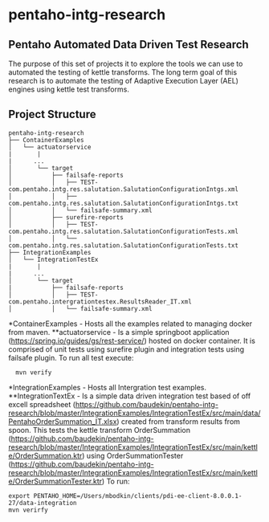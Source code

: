 # pentaho-intg-research
## Pentaho Automated Data Driven Test Research

The purpose of this set of projects it to explore the tools we
can use to automated the testing of kettle transforms. The long term 
goal of this research is to automate the testing of Adaptive Execution Layer (AEL) engines using 
kettle test transforms. 

## Project Structure
```
pentaho-intg-research
├── ContainerExamples
│   └── actuatorservice
|       |
|      ...
│       └── target
│           ├── failsafe-reports
│           │   ├── TEST-com.pentaho.intg.res.salutation.SalutationConfigurationIntgs.xml
│           │   ├── com.pentaho.intg.res.salutation.SalutationConfigurationIntgs.txt
│           │   └── failsafe-summary.xml
│           ├── surefire-reports
│           │   ├── TEST-com.pentaho.intg.res.salutation.SalutationConfigurationTests.xml
│           │   └── com.pentaho.intg.res.salutation.SalutationConfigurationTests.txt
├── IntegrationExamples
│   └── IntegrationTestEx
|       |
|      ...
│       └── target
|           ├── failsafe-reports
│           │   ├── TEST-com.pentaho.intergrationtestex.ResultsReader_IT.xml
│           │   └── failsafe-summary.xml
```

*ContainerExamples - Hosts all the examples related to managing docker from maven.
**actuatorservice - Is a simple springboot application (https://spring.io/guides/gs/rest-service/) hosted on docker container. It is comprised of unit tests using surefire plugin and integration tests using failsafe plugin. To run all test execute:
```
  mvn verify
```
*IntegrationExamples - Hosts all Intergration test examples. 
**IntegrationTextEx - Is a simple data driven integration test based of off excell spreadsheet (https://github.com/baudekin/pentaho-intg-research/blob/master/IntegrationExamples/IntegrationTestEx/src/main/data/PentahoOrderSummation_IT.xlsx) created from transform results from spoon. This tests the kettle transform OrderSummation (https://github.com/baudekin/pentaho-intg-research/blob/master/IntegrationExamples/IntegrationTestEx/src/main/kettle/OrderSummation.ktr) using OrderSummationTester (https://github.com/baudekin/pentaho-intg-research/blob/master/IntegrationExamples/IntegrationTestEx/src/main/kettle/OrderSummationTester.ktr) To run:
```
export PENTAHO_HOME=/Users/mbodkin/clients/pdi-ee-client-8.0.0.1-27/data-integration
mvn verirfy
```
